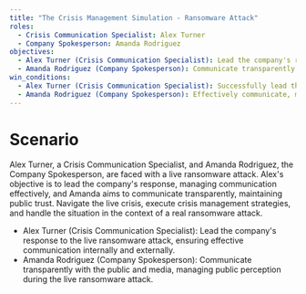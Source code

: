 ```yaml
---
title: "The Crisis Management Simulation - Ransomware Attack"
roles:
  - Crisis Communication Specialist: Alex Turner
  - Company Spokesperson: Amanda Rodriguez
objectives:
  - Alex Turner (Crisis Communication Specialist): Lead the company's response to a live ransomware attack, managing communication effectively.
  - Amanda Rodriguez (Company Spokesperson): Communicate transparently and manage public perception during the live ransomware attack.
win_conditions:
  - Alex Turner (Crisis Communication Specialist): Successfully lead the company's response, mitigating the impact of the ransomware attack on public perception.
  - Amanda Rodriguez (Company Spokesperson): Effectively communicate, maintaining trust and minimizing reputational damage during the live ransomware attack.
---
```


# Scenario
Alex Turner, a Crisis Communication Specialist, and Amanda Rodriguez, the Company Spokesperson, are faced with a live ransomware attack. Alex's objective is to lead the company's response, managing communication effectively, and Amanda aims to communicate transparently, maintaining public trust. Navigate the live crisis, execute crisis management strategies, and handle the situation in the context of a real ransomware attack.

- Alex Turner (Crisis Communication Specialist): Lead the company's response to the live ransomware attack, ensuring effective communication internally and externally.
- Amanda Rodriguez (Company Spokesperson): Communicate transparently with the public and media, managing public perception during the live ransomware attack.
